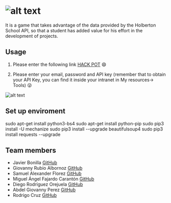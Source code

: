 # ![alt text](https://a.imge.to/2019/10/05/vEiYLk.png "Hack Pot Logo")

It is a game that takes advantage of the data provided by the Holberton School API, so that a student has added value for his effort in the development of projects.

## Usage

1. Please enter the following link [HACK POT](https://www.google.com) :smile:

2. Please enter your email, password and API key (remember that to obtain your API Key, you can find it inside your intranet in My resources-> Tools) :stuck_out_tongue_winking_eye:

![alt text](https://c.imge.to/2019/10/05/vEiRhm.png "Hack Pot Logo")

## Set up enviroment
sudo apt-get install python3-bs4
sudo apt-get install python-pip
sudo pip3 install -U mechanize
sudo pip3 install --upgrade beautifulsoup4
sudo pip3 install requests --upgrade

## Team members
- Javier Bonilla [GitHub](https://github.com/javb92)
- Giovanny Rubio Albornoz [GitHub](https://github.com/GioRubioHolberton)
- Samuel Alexander Florez [GitHub](https://github.com/muxanz)
- Miguel Ángel Fajardo Carantón [GitHub](https://github.com/miguelfajardoc)
- Diego Rodríguez Orejuela [GitHub](https://github.com/DiegoOrejuela)
- Abdel Giovanny Perez [GitHub](https://github.com/ledbagholberton)
- Rodrigo Cruz [GitHub](https://github.com/)
